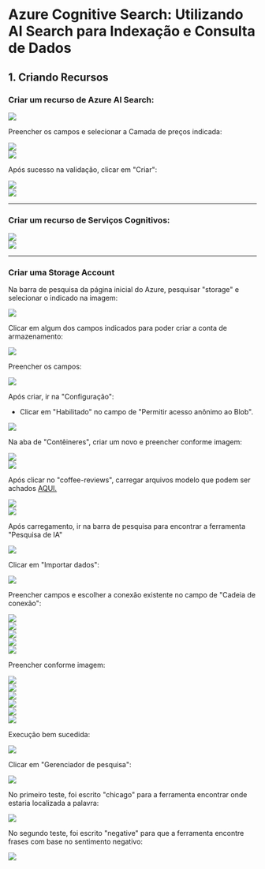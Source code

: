 # Azure Cognitive Search: Utilizando AI Search para  Indexação e Consulta de Dados

## 1. Criando Recursos
### Criar um recurso de Azure AI Search:
<img src="DP04_imagens\01.png" /> <br>

Preencher os campos e selecionar a Camada de preços indicada:

<img src="DP04_imagens\02.png" /> <br>
<img src="DP04_imagens\03.png" /> <br>

Após sucesso na validação, clicar em "Criar":

<img src="DP04_imagens\04.png" /> <br>
<img src="DP04_imagens\05.png" /> <br>

---
### Criar um recurso de Serviços Cognitivos:
<img src="DP04_imagens\06.png" /> <br>
<img src="DP04_imagens\07.png" /> <br>

---
### Criar uma Storage Account
Na barra de pesquisa da página inicial do Azure, pesquisar "storage" e selecionar o indicado na imagem:

<img src="DP04_imagens\08.png" /> <br>

Clicar em algum dos campos indicados para poder criar a conta de armazenamento:

<img src="DP04_imagens\09.png" /> <br>

Preencher os campos:

<img src="DP04_imagens\10.png" /> <br>

Após criar, ir na "Configuração":
- Clicar em "Habilitado" no campo de "Permitir acesso anônimo ao Blob".

<img src="DP04_imagens\11.png" /> <br>

Na aba de "Contêineres", criar um novo e preencher conforme imagem:

<img src="DP04_imagens\12.png" /> <br>
<img src="DP04_imagens\13.png" /> <br>

Após clicar no "coffee-reviews", carregar arquivos modelo que podem ser achados <a href = "inputs\reviews.zip" >AQUI.</a>

<img src="DP04_imagens\14.png" /> <br>
<img src="DP04_imagens\15.png" /> <br>

Após carregamento, ir na barra de pesquisa para encontrar a ferramenta "Pesquisa de IA"

<img src="DP04_imagens\16.png" /> <br>

Clicar em "Importar dados":

<img src="DP04_imagens\17.png" /> <br>

Preencher campos e escolher a conexão existente no campo de "Cadeia de conexão":

<img src="DP04_imagens\18.png" /> <br>
<img src="DP04_imagens\19.png" /> <br>
<img src="DP04_imagens\20.png" /> <br>
<img src="DP04_imagens\21.png" /> <br>
<img src="DP04_imagens\22.png" /> <br>

Preencher conforme imagem:

<img src="DP04_imagens\23.png" /> <br>
<img src="DP04_imagens\24.png" /> <br>
<img src="DP04_imagens\25.png" /> <br>
<img src="DP04_imagens\26.png" /> <br>
<img src="DP04_imagens\27.png" /> <br>
<img src="DP04_imagens\28.png" /> <br>

Execução bem sucedida:

<img src="DP04_imagens\29.png" /> <br>

Clicar em "Gerenciador de pesquisa":

<img src="DP04_imagens\30.png" /> <br>

No primeiro teste, foi escrito "chicago" para a ferramenta encontrar onde estaria localizada a palavra:

<img src="DP04_imagens\31.png" /> <br>

No segundo teste, foi escrito "negative" para que a ferramenta encontre frases com base no sentimento negativo:

<img src="DP04_imagens\32.png" /> <br>




